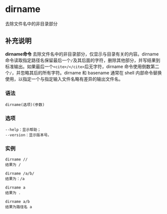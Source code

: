 dirname
===

去除文件名中的非目录部分

## 补充说明

**dirname命令** 去除文件名中的非目录部分，仅显示与目录有关的内容。dirname命令读取指定路径名保留最后一个`/`及其后面的字符，删除其他部分，并写结果到标准输出。如果最后一个`<cite>/</cite>`后无字符，dirname 命令使用倒数第二个`/`，并忽略其后的所有字符。dirname 和 basename 通常在 shell 内部命令替换使用，以指定一个与指定输入文件名略有差异的输出文件名。

###  语法

```shell
dirname(选项)(参数)
```

###  选项

```shell
--help：显示帮助；
--version：显示版本号。
```

###  实例

```shell
dirname //
结果为 /

dirname /a/b/
结果为：/a

dirname a
结果为 .

dirname a/b
结果为路径名 a
```


